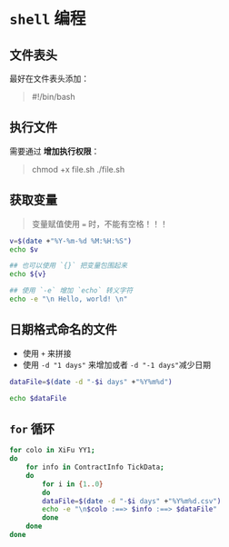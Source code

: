# `shell` 编程

## 文件表头

最好在文件表头添加：

> #!/bin/bash

## 执行文件

需要通过 **增加执行权限**：

> chmod +x file.sh
> ./file.sh

## 获取变量
> 变量赋值使用 `=` 时，不能有空格！！！

```bash
v=$(date +"%Y-%m-%d %M:%H:%S")
echo $v

## 也可以使用 `{}` 把变量包围起来
echo ${v}

## 使用 `-e` 增加 `echo` 转义字符
echo -e "\n Hello, world! \n"
```

## 日期格式命名的文件

- 使用 `+` 来拼接
- 使用 `-d "1 days"` 来增加或者 `-d "-1 days"`减少日期

```bash
dataFile=$(date -d "-$i days" +"%Y%m%d")

echo $dataFile
```

## `for` 循环

```bash
for colo in XiFu YY1;
do
    for info in ContractInfo TickData;
    do 
        for i in {1..0}
        do
        dataFile=$(date -d "-$i days" +"%Y%m%d.csv")
        echo -e "\n$colo :==> $info :==> $dataFile"
        done
    done
done
```

